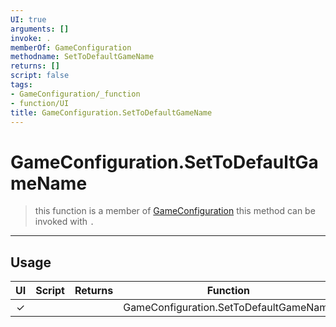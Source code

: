 ```yaml
---
UI: true
arguments: []
invoke: .
memberOf: GameConfiguration
methodname: SetToDefaultGameName
returns: []
script: false
tags:
- GameConfiguration/_function
- function/UI
title: GameConfiguration.SetToDefaultGameName
---
```

# GameConfiguration.SetToDefaultGameName
> this function is a member of [GameConfiguration](civ-6/lua/GameConfiguration.md)
> this method can be invoked with `.`
-----
## Usage
|  UI | Script | Returns | Function | Arguments |
|:---:|:------:|-------:|:--------:|:---------|
|✓| ||GameConfiguration.SetToDefaultGameName||
